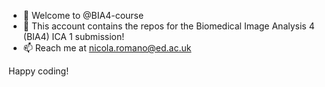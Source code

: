 - 👋 Welcome to @BIA4-course
- 👀 This account contains the repos for the Biomedical Image Analysis 4 (BIA4) ICA 1 submission!
- 📫 Reach me at nicola.romano@ed.ac.uk

Happy coding!

